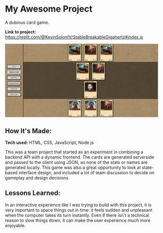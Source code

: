 # My Awesome Project
A dubious card game.

**Link to project:** https://replit.com/@KevinSolonIV/StableBreakableGigahertz#index.js

![alt tag](./MinionHyjinxScreengrab.png)

## How It's Made:

**Tech used:** HTML, CSS, JavaScript, Node.js

This was a team project that started as an experiment in combining a backend API with a dynamic frontend. The cards are generated serverside and passed to the client using JSON, so none of the stats or names are generated locally. This game was also a great opportunity to look at state-based interface design, and included a lot of team discussion to decide on gameplay and design decisions.

## Lessons Learned:

In an interactive experience like I was trying to build with this project, it is very important to space things out in time: it feels sudden and unpleasant when the computer takes its turn instantly. Even if there isn't a technical reason to slow things down, it can make the user experience much more enjoyable.
